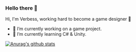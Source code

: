 ### Hello there 👋

Hi, I'm Verbess, working hard to become a game designer 👾

- 🔭 I’m currently working on a game project.
- 🌱 I’m currently learning C# & Unity.

[![Anurag's github stats](https://github-readme-stats.vercel.app/api?username=Verbess&show_icons=true&theme=buefy&count_private=true)](https://github.com/anuraghazra/github-readme-stats)